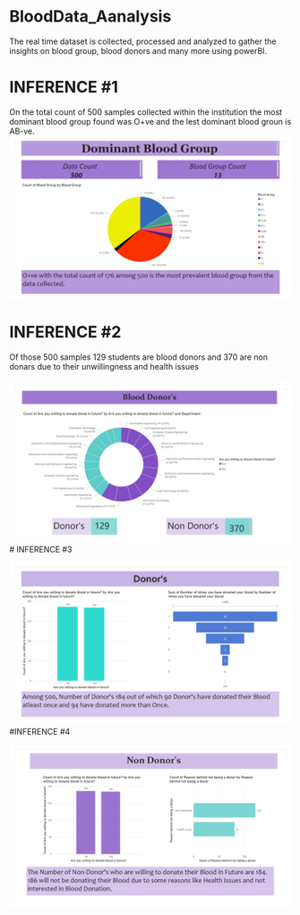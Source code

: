 # BloodData_Aanalysis
<p >The real time dataset is collected, processed and analyzed to gather the insights on blood group, blood donors and many more using powerBI.</p>



# INFERENCE #1
<p> On the total count of 500 samples collected within the institution the most dominant blood group found was O+ve and the lest dominant blood groun is AB-ve.

<img src="./images/BloodAnalysis (1)_page-0001.jpg" alt="sample1">
  
# INFERENCE #2
 <p>Of those 500 samples 129 students are blood donors and 370 are non donars due to their unwillingness and health issues</p>
<img src = "./images/BloodAnalysis (1)_page-0002.jpg" alt="sample2">
# INFERENCE #3
   <p></p>
   <img src ="./images/BloodAnalysis (1)_page-0003.jpg" alt="sample3">
#INFERENCE #4
<p></p>
<img src="./images/BloodAnalysis (1)_page-0004.jpg" alt="sample4">
  
